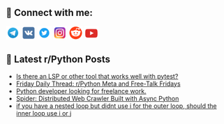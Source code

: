 ## 🔎 Connect with me:
[<img src="https://github.com/bullbesh/bullbesh/blob/main/images/Telegram.png" width="32" height="32" />](https://t.me/bullbesh)
[<img src="https://github.com/bullbesh/bullbesh/blob/main/images/VK.png" width="32" height="32" />](https://vk.com/bullbesh)
[<img src="https://github.com/bullbesh/bullbesh/blob/main/images/Twitter.png" width="32" height="32" />](https://twitter.com/bullbesh1)
[<img src="https://github.com/bullbesh/bullbesh/blob/main/images/Instagram.png" width="32" height="32" />](https://www.instagram.com/bullbesh)
[<img src="https://github.com/bullbesh/bullbesh/blob/main/images/Reddit.png" width="32" height="32" />](https://www.reddit.com/user/bullbesh)
[<img src="https://github.com/bullbesh/bullbesh/blob/main/images/YouTube.png" width="32" height="32" />](https://www.youtube.com/channel/UCtfjRs6uzgq5mfm8S06WTcg)

## 📕 Latest r/Python Posts
<!-- BLOG-POST-LIST:START -->
- [Is there an LSP or other tool that works well with pytest?](https://www.reddit.com/r/Python/comments/1izwg6r/is_there_an_lsp_or_other_tool_that_works_well/)
- [Friday Daily Thread: r/Python Meta and Free-Talk Fridays](https://www.reddit.com/r/Python/comments/1izueaz/friday_daily_thread_rpython_meta_and_freetalk/)
- [Python developer looking for freelance work.](https://www.reddit.com/r/Python/comments/1izqu1a/python_developer_looking_for_freelance_work/)
- [Spider: Distributed Web Crawler Built with Async Python](https://www.reddit.com/r/Python/comments/1izqk1x/spider_distributed_web_crawler_built_with_async/)
- [if you have a nested loop but didnt use i for the outer loop, should the inner loop use i or j](https://www.reddit.com/r/Python/comments/1izo3at/if_you_have_a_nested_loop_but_didnt_use_i_for_the/)
<!-- BLOG-POST-LIST:END -->
